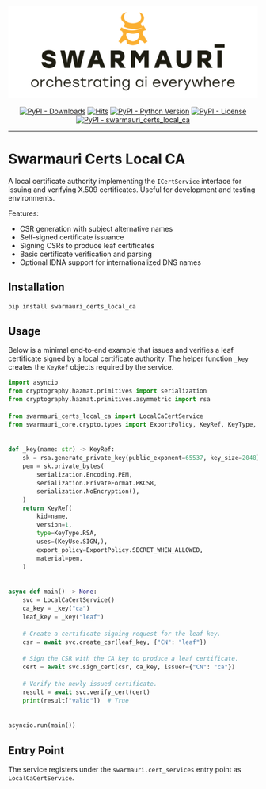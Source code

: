 ![Swamauri Logo](https://github.com/swarmauri/swarmauri-sdk/blob/3d4d1cfa949399d7019ae9d8f296afba773dfb7f/assets/swarmauri.brand.theme.svg)


<p align="center">
    <a href="https://pypi.org/project/swarmauri_certs_local_ca/">
        <img src="https://img.shields.io/pypi/dm/swarmauri_certs_local_ca" alt="PyPI - Downloads"/></a>
    <a href="https://hits.sh/github.com/swarmauri/swarmauri-sdk/tree/master/pkgs/standards/swarmauri_certs_local_ca/">
        <img alt="Hits" src="https://hits.sh/github.com/swarmauri/swarmauri-sdk/tree/master/pkgs/standards/swarmauri_certs_local_ca.svg"/></a>
    <a href="https://pypi.org/project/swarmauri_certs_local_ca/">
        <img src="https://img.shields.io/pypi/pyversions/swarmauri_certs_local_ca" alt="PyPI - Python Version"/></a>
    <a href="https://pypi.org/project/swarmauri_certs_local_ca/">
        <img src="https://img.shields.io/pypi/l/swarmauri_certs_local_ca" alt="PyPI - License"/></a>
    <a href="https://pypi.org/project/swarmauri_certs_local_ca/">
        <img src="https://img.shields.io/pypi/v/swarmauri_certs_local_ca?label=swarmauri_certs_local_ca&color=green" alt="PyPI - swarmauri_certs_local_ca"/></a>
</p>

---

# Swarmauri Certs Local CA

A local certificate authority implementing the `ICertService` interface for issuing and verifying X.509 certificates. Useful for development and testing environments.

Features:
- CSR generation with subject alternative names
- Self-signed certificate issuance
- Signing CSRs to produce leaf certificates
- Basic certificate verification and parsing
- Optional IDNA support for internationalized DNS names

## Installation

```bash
pip install swarmauri_certs_local_ca
```

## Usage

Below is a minimal end‑to‑end example that issues and verifies a leaf
certificate signed by a local certificate authority.  The helper function
`_key` creates the ``KeyRef`` objects required by the service.

```python
import asyncio
from cryptography.hazmat.primitives import serialization
from cryptography.hazmat.primitives.asymmetric import rsa

from swarmauri_certs_local_ca import LocalCaCertService
from swarmauri_core.crypto.types import ExportPolicy, KeyRef, KeyType, KeyUse


def _key(name: str) -> KeyRef:
    sk = rsa.generate_private_key(public_exponent=65537, key_size=2048)
    pem = sk.private_bytes(
        serialization.Encoding.PEM,
        serialization.PrivateFormat.PKCS8,
        serialization.NoEncryption(),
    )
    return KeyRef(
        kid=name,
        version=1,
        type=KeyType.RSA,
        uses=(KeyUse.SIGN,),
        export_policy=ExportPolicy.SECRET_WHEN_ALLOWED,
        material=pem,
    )


async def main() -> None:
    svc = LocalCaCertService()
    ca_key = _key("ca")
    leaf_key = _key("leaf")

    # Create a certificate signing request for the leaf key.
    csr = await svc.create_csr(leaf_key, {"CN": "leaf"})

    # Sign the CSR with the CA key to produce a leaf certificate.
    cert = await svc.sign_cert(csr, ca_key, issuer={"CN": "ca"})

    # Verify the newly issued certificate.
    result = await svc.verify_cert(cert)
    print(result["valid"])  # True


asyncio.run(main())
```

## Entry Point

The service registers under the `swarmauri.cert_services` entry point as `LocalCaCertService`.
